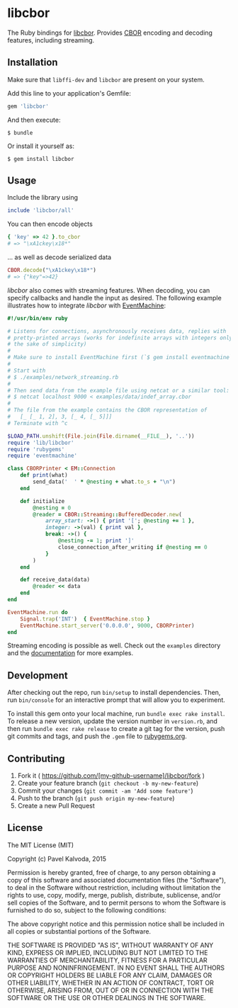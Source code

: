 # libcbor

The Ruby bindings for [libcbor](https://github.com/PJK/libcbor). Provides [CBOR](http://cbor.io/)
encoding and decoding features, including streaming.

## Installation

Make sure that `libffi-dev` and `libcbor` are present on your system.

Add this line to your application's Gemfile:

```ruby
gem 'libcbor'
```

And then execute:

    $ bundle

Or install it yourself as:

    $ gem install libcbor

## Usage

Include the library using

```ruby
include 'libcbor/all'
```

You can then encode objects

```ruby
{ 'key' => 42 }.to_cbor
# => "\xA1ckey\x18*"
```

... as well as decode serialized data

```ruby
CBOR.decode("\xA1ckey\x18*")
# => {"key"=>42}
```

*libcbor* also comes with streaming features. When decoding, you can specify
callbacks and handle the input as desired. The following example illustrates
how to integrate *libcbor* with [EventMachine](https://github.com/eventmachine/eventmachine):

```ruby
#!/usr/bin/env ruby

# Listens for connections, asynchronously receives data, replies with
# pretty-printed arrays (works for indefinite arrays with integers only for
# the sake of simplicity)
#
# Make sure to install EventMachine first (`$ gem install eventmachine`)
#
# Start with
# $ ./examples/network_streaming.rb
#
# Then send data from the example file using netcat or a similar tool:
# $ netcat localhost 9000 < examples/data/indef_array.cbor
#
# The file from the example contains the CBOR representation of
#   [_ [_ 1, 2], 3, [_ 4, [_ 5]]]
# Terminate with ^c

$LOAD_PATH.unshift(File.join(File.dirname(__FILE__), '..'))
require 'lib/libcbor'
require 'rubygems'
require 'eventmachine'

class CBORPrinter < EM::Connection
	def print(what)
		send_data('  ' * @nesting + what.to_s + "\n")
	end

	def initialize
		@nesting = 0
		@reader = CBOR::Streaming::BufferedDecoder.new(
			array_start: ->() { print '['; @nesting += 1 },
			integer: ->(val) { print val },
			break: ->() {
				@nesting -= 1; print ']'
				close_connection_after_writing if @nesting == 0
			}
		)
	end

	def receive_data(data)
		@reader << data
	end
end

EventMachine.run do
	Signal.trap('INT')  { EventMachine.stop }
	EventMachine.start_server('0.0.0.0', 9000, CBORPrinter)
end
```

Streaming encoding is possible as well. Check out the `examples` directory and the
[documentation]() for more examples.

## Development

After checking out the repo, run `bin/setup` to install dependencies. Then, run `bin/console` for an interactive prompt that will allow you to experiment.

To install this gem onto your local machine, run `bundle exec rake install`. To release a new version, update the version number in `version.rb`, and then run `bundle exec rake release` to create a git tag for the version, push git commits and tags, and push the `.gem` file to [rubygems.org](https://rubygems.org).

## Contributing

1. Fork it ( https://github.com/[my-github-username]/libcbor/fork )
2. Create your feature branch (`git checkout -b my-new-feature`)
3. Commit your changes (`git commit -am 'Add some feature'`)
4. Push to the branch (`git push origin my-new-feature`)
5. Create a new Pull Request


## License

The MIT License (MIT)

Copyright (c) Pavel Kalvoda, 2015

Permission is hereby granted, free of charge, to any person obtaining a copy of this software and associated documentation files (the "Software"), to deal in the Software without restriction, including without limitation the rights to use, copy, modify, merge, publish, distribute, sublicense, and/or sell copies of the Software, and to permit persons to whom the Software is furnished to do so, subject to the following conditions:

The above copyright notice and this permission notice shall be included in all copies or substantial portions of the Software.

THE SOFTWARE IS PROVIDED "AS IS", WITHOUT WARRANTY OF ANY KIND, EXPRESS OR IMPLIED, INCLUDING BUT NOT LIMITED TO THE WARRANTIES OF MERCHANTABILITY, FITNESS FOR A PARTICULAR PURPOSE AND NONINFRINGEMENT. IN NO EVENT SHALL THE AUTHORS OR COPYRIGHT HOLDERS BE LIABLE FOR ANY CLAIM, DAMAGES OR OTHER LIABILITY, WHETHER IN AN ACTION OF CONTRACT, TORT OR OTHERWISE, ARISING FROM, OUT OF OR IN CONNECTION WITH THE SOFTWARE OR THE USE OR OTHER DEALINGS IN THE SOFTWARE.
